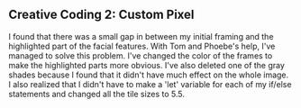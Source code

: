 ## Creative Coding 2: Custom Pixel

I found that there was a small gap in between my initial framing and the highlighted part of the facial features. With Tom and Phoebe's help, I've managed to solve this problem. I've changed the color of the frames to make the highlighted parts more obvious. I've also deleted one of the gray shades because I found that it didn't have much effect on the whole image. I also realized that I didn't have to make a 'let' variable for each of my if/else statements and changed all the tile sizes to 5.5. 